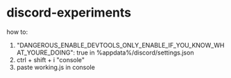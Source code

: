 # discord-experiments
how to:
1. "DANGEROUS_ENABLE_DEVTOOLS_ONLY_ENABLE_IF_YOU_KNOW_WHAT_YOURE_DOING": true in %appdata%/discord/settings.json
2. ctrl + shift + i "console"
3. paste working.js in console 
